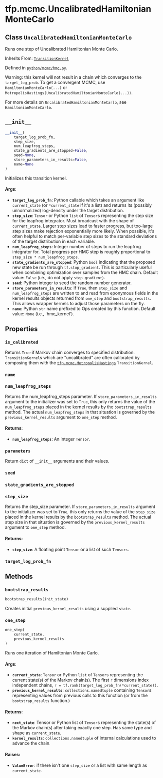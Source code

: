 <div itemscope itemtype="http://developers.google.com/ReferenceObject">
<meta itemprop="name" content="tfp.mcmc.UncalibratedHamiltonianMonteCarlo" />
<meta itemprop="path" content="Stable" />
<meta itemprop="property" content="is_calibrated"/>
<meta itemprop="property" content="name"/>
<meta itemprop="property" content="num_leapfrog_steps"/>
<meta itemprop="property" content="parameters"/>
<meta itemprop="property" content="seed"/>
<meta itemprop="property" content="state_gradients_are_stopped"/>
<meta itemprop="property" content="step_size"/>
<meta itemprop="property" content="target_log_prob_fn"/>
<meta itemprop="property" content="__init__"/>
<meta itemprop="property" content="bootstrap_results"/>
<meta itemprop="property" content="one_step"/>
</div>

# tfp.mcmc.UncalibratedHamiltonianMonteCarlo

## Class `UncalibratedHamiltonianMonteCarlo`

Runs one step of Uncalibrated Hamiltonian Monte Carlo.

Inherits From: [`TransitionKernel`](../../tfp/mcmc/TransitionKernel.md)



Defined in [`python/mcmc/hmc.py`](https://github.com/tensorflow/probability/tree/master/tensorflow_probability/python/mcmc/hmc.py).

<!-- Placeholder for "Used in" -->

Warning: this kernel will not result in a chain which converges to the
`target_log_prob`. To get a convergent MCMC, use `HamiltonianMonteCarlo(...)`
or `MetropolisHastings(UncalibratedHamiltonianMonteCarlo(...))`.

For more details on `UncalibratedHamiltonianMonteCarlo`, see
`HamiltonianMonteCarlo`.

<h2 id="__init__"><code>__init__</code></h2>

``` python
__init__(
    target_log_prob_fn,
    step_size,
    num_leapfrog_steps,
    state_gradients_are_stopped=False,
    seed=None,
    store_parameters_in_results=False,
    name=None
)
```

Initializes this transition kernel.

#### Args:

* <b>`target_log_prob_fn`</b>: Python callable which takes an argument like
  `current_state` (or `*current_state` if it's a list) and returns its
  (possibly unnormalized) log-density under the target distribution.
* <b>`step_size`</b>: `Tensor` or Python `list` of `Tensor`s representing the step
  size for the leapfrog integrator. Must broadcast with the shape of
  `current_state`. Larger step sizes lead to faster progress, but
  too-large step sizes make rejection exponentially more likely. When
  possible, it's often helpful to match per-variable step sizes to the
  standard deviations of the target distribution in each variable.
* <b>`num_leapfrog_steps`</b>: Integer number of steps to run the leapfrog integrator
  for. Total progress per HMC step is roughly proportional to
  `step_size * num_leapfrog_steps`.
* <b>`state_gradients_are_stopped`</b>: Python `bool` indicating that the proposed
  new state be run through `tf.stop_gradient`. This is particularly useful
  when combining optimization over samples from the HMC chain.
  Default value: `False` (i.e., do not apply `stop_gradient`).
* <b>`seed`</b>: Python integer to seed the random number generator.
* <b>`store_parameters_in_results`</b>: If `True`, then `step_size` and
  `num_leapfrog_steps` are written to and read from eponymous fields in
  the kernel results objects returned from `one_step` and
  `bootstrap_results`. This allows wrapper kernels to adjust those
  parameters on the fly.
* <b>`name`</b>: Python `str` name prefixed to Ops created by this function.
  Default value: `None` (i.e., 'hmc_kernel').



## Properties

<h3 id="is_calibrated"><code>is_calibrated</code></h3>

Returns `True` if Markov chain converges to specified distribution.
`TransitionKernel`s which are "uncalibrated" are often calibrated by
composing them with the <a href="../../tfp/mcmc/MetropolisHastings.md"><code>tfp.mcmc.MetropolisHastings</code></a> `TransitionKernel`.

<h3 id="name"><code>name</code></h3>



<h3 id="num_leapfrog_steps"><code>num_leapfrog_steps</code></h3>

Returns the num_leapfrog_steps parameter.
If `store_parameters_in_results` argument to the initializer was set to
`True`, this only returns the value of the `num_leapfrog_steps` placed in
the kernel results by the `bootstrap_results` method. The actual
`num_leapfrog_steps` in that situation is governed by the
`previous_kernel_results` argument to `one_step` method.

#### Returns:

* <b>`num_leapfrog_steps`</b>: An integer `Tensor`.

<h3 id="parameters"><code>parameters</code></h3>

Return `dict` of ``__init__`` arguments and their values.

<h3 id="seed"><code>seed</code></h3>



<h3 id="state_gradients_are_stopped"><code>state_gradients_are_stopped</code></h3>



<h3 id="step_size"><code>step_size</code></h3>

Returns the step_size parameter.
If `store_parameters_in_results` argument to the initializer was set to
`True`, this only returns the value of the `step_size` placed in the kernel
results by the `bootstrap_results` method. The actual step size in that
situation is governed by the `previous_kernel_results` argument to
`one_step` method.

#### Returns:

* <b>`step_size`</b>: A floating point `Tensor` or a list of such `Tensors`.

<h3 id="target_log_prob_fn"><code>target_log_prob_fn</code></h3>





## Methods

<h3 id="bootstrap_results"><code>bootstrap_results</code></h3>

``` python
bootstrap_results(init_state)
```

Creates initial `previous_kernel_results` using a supplied `state`.

<h3 id="one_step"><code>one_step</code></h3>

``` python
one_step(
    current_state,
    previous_kernel_results
)
```

Runs one iteration of Hamiltonian Monte Carlo.

#### Args:

* <b>`current_state`</b>: `Tensor` or Python `list` of `Tensor`s representing the
  current state(s) of the Markov chain(s). The first `r` dimensions index
  independent chains, `r = tf.rank(target_log_prob_fn(*current_state))`.
* <b>`previous_kernel_results`</b>: `collections.namedtuple` containing `Tensor`s
  representing values from previous calls to this function (or from the
  `bootstrap_results` function.)


#### Returns:

* <b>`next_state`</b>: Tensor or Python list of `Tensor`s representing the state(s)
  of the Markov chain(s) after taking exactly one step. Has same type and
  shape as `current_state`.
* <b>`kernel_results`</b>: `collections.namedtuple` of internal calculations used to
  advance the chain.


#### Raises:

* <b>`ValueError`</b>: if there isn't one `step_size` or a list with same length as
  `current_state`.



